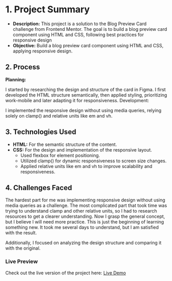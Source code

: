 # 1. Project Summary
- **Description:** This project is a solution to the Blog Preview Card challenge from Frontend Mentor. The goal is to build a blog preview card component using HTML and CSS, following best practices for responsive design
- **Objective:** Build a blog preview card component using HTML and CSS, applying responsive design.

## 2. Process
**Planning:**

I started by researching the design and structure of the card in Figma.
I first developed the HTML structure semantically, then applied styling, prioritizing work-mobile and later adapting it for responsiveness.
Development:

I implemented the responsive design without using media queries, relying solely on clamp() and relative units like em and vh.

## 3. Technologies Used
- **HTML:** For the semantic structure of the content.
- **CSS:** For the design and implementation of the responsive layout.
  - Used flexbox for element positioning.
  - Utilized clamp() for dynamic responsiveness to screen size changes.
  - Applied relative units like em and vh to improve scalability and responsiveness.


## 4. Challenges Faced
The hardest part for me was implementing responsive design without using media queries as a challenge. The most complicated part that took time was trying to understand clamp and other relative units, so I had to research resources to get a clearer understanding. Now I grasp the general concept, but I believe I will need more practice. This is just the beginning of learning something new. It took me several days to understand, but I am satisfied with the result.

Additionally, I focused on analyzing the design structure and comparing it with the original.

### Live Preview
Check out the live version of the project here: [Live Demo](https://manorcoder.github.io/qr-code-generator/)
